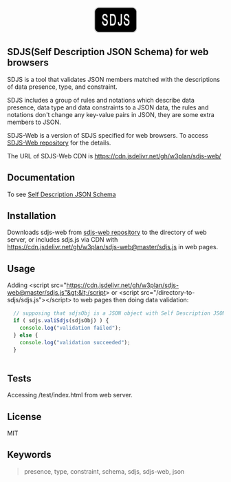 <p align="center">
  <img width="100" height="60" src="/sdjs-logo.jpg">
</p>

## SDJS(Self Description JSON Schema) for web browsers

SDJS is a tool that validates JSON members matched with the descriptions of data presence, type, and constraint.

SDJS includes a group of rules and notations which describe data presence, data type and data constraints to a JSON data, the rules and notations don't change any key-value pairs in JSON, they are some extra members to JSON.

SDJS-Web is a version of SDJS specified for web browsers. To access [SDJS-Web repository](https://github.com/w3plan/sdjs-web "SDJS-Web") for the details.

The URL of SDJS-Web CDN is https://cdn.jsdelivr.net/gh/w3plan/sdjs-web/

## Documentation

To see [Self Description JSON Schema](https://www.w3plan.net/pfsdjs/ "SDJS documentation")


## Installation

Downloads sdjs-web from [sdjs-web repository](https://github.com/w3plan/sdjs-web "sdjs-web repository") to the directory of web server, or includes sdjs.js via CDN with https://cdn.jsdelivr.net/gh/w3plan/sdjs-web@master/sdjs.js in web pages.


## Usage

Adding &lt;script src="https://cdn.jsdelivr.net/gh/w3plan/sdjs-web@master/sdjs.js"&gt;&lt;/script&gt; or &lt;script src="/directory-to-sdjs/sdjs.js"&gt;&lt;/script&gt; to web pages then doing data validation:

```javascript
  // supposing that sdjsObj is a JSON object with Self Description JSON Schema
  if ( sdjs.valiSdjs(sdjsObj) ) {
    console.log("validation failed");
  } else {
    console.log("validation succeeded");
  }  
  
```


## Tests

Accessing /test/index.html from web server.


## License

MIT


## Keywords

> presence, type, constraint, schema, sdjs, sdjs-web, json

